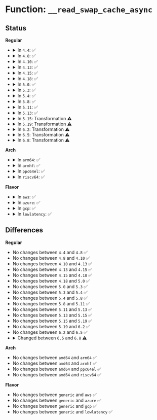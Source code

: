 # Function: <code>__read_swap_cache_async</code>

## Status
<b>Regular</b>
<ul>
<li>
<details>
<summary>In <code>4.4</code>: ✅</summary>

```c
struct page *__read_swap_cache_async(swp_entry_t entry, gfp_t gfp_mask, struct vm_area_struct *vma, long unsigned int addr, bool *new_page_allocated);
```

**Collision:** Unique Global

**Inline:** No

**Transformation:** False

**Instances:**

```
In mm/swap_state.c (ffffffff811d2ac0)
Location: mm/swap_state.c:291
Inline: False
Direct callers:
  - mm/swap_state.c:read_swap_cache_async
  - mm/zswap.c:zswap_writeback_entry
```
**Symbols:**

```
ffffffff811d2ac0-ffffffff811d2bf9: __read_swap_cache_async (STB_GLOBAL)
```
</details>
</li>
<li>
<details>
<summary>In <code>4.8</code>: ✅</summary>

```c
struct page *__read_swap_cache_async(swp_entry_t entry, gfp_t gfp_mask, struct vm_area_struct *vma, long unsigned int addr, bool *new_page_allocated);
```

**Collision:** Unique Global

**Inline:** No

**Transformation:** False

**Instances:**

```
In mm/swap_state.c (ffffffff811f0840)
Location: mm/swap_state.c:298
Inline: False
Direct callers:
  - mm/swap_state.c:read_swap_cache_async
  - mm/zswap.c:zswap_writeback_entry
```
**Symbols:**

```
ffffffff811f0840-ffffffff811f09ea: __read_swap_cache_async (STB_GLOBAL)
```
</details>
</li>
<li>
<details>
<summary>In <code>4.10</code>: ✅</summary>

```c
struct page *__read_swap_cache_async(swp_entry_t entry, gfp_t gfp_mask, struct vm_area_struct *vma, long unsigned int addr, bool *new_page_allocated);
```

**Collision:** Unique Global

**Inline:** No

**Transformation:** False

**Instances:**

```
In mm/swap_state.c (ffffffff81201230)
Location: mm/swap_state.c:298
Inline: False
Direct callers:
  - mm/swap_state.c:read_swap_cache_async
  - mm/zswap.c:zswap_writeback_entry
```
**Symbols:**

```
ffffffff81201230-ffffffff812013ec: __read_swap_cache_async (STB_GLOBAL)
```
</details>
</li>
<li>
<details>
<summary>In <code>4.13</code>: ✅</summary>

```c
struct page *__read_swap_cache_async(swp_entry_t entry, gfp_t gfp_mask, struct vm_area_struct *vma, long unsigned int addr, bool *new_page_allocated);
```

**Collision:** Unique Global

**Inline:** No

**Transformation:** False

**Instances:**

```
In mm/swap_state.c (ffffffff8120c0b0)
Location: mm/swap_state.c:316
Inline: False
Direct callers:
  - mm/swap_state.c:read_swap_cache_async
  - mm/zswap.c:zswap_writeback_entry
```
**Symbols:**

```
ffffffff8120c0b0-ffffffff8120c27a: __read_swap_cache_async (STB_GLOBAL)
```
</details>
</li>
<li>
<details>
<summary>In <code>4.15</code>: ✅</summary>

```c
struct page *__read_swap_cache_async(swp_entry_t entry, gfp_t gfp_mask, struct vm_area_struct *vma, long unsigned int addr, bool *new_page_allocated);
```

**Collision:** Unique Global

**Inline:** No

**Transformation:** False

**Instances:**

```
In mm/swap_state.c (ffffffff81225770)
Location: mm/swap_state.c:364
Inline: False
Direct callers:
  - mm/swap_state.c:do_swap_page_readahead
  - mm/swap_state.c:swapin_readahead
  - mm/swap_state.c:read_swap_cache_async
  - mm/zswap.c:zswap_writeback_entry
```
**Symbols:**

```
ffffffff81225770-ffffffff8122596b: __read_swap_cache_async (STB_GLOBAL)
```
</details>
</li>
<li>
<details>
<summary>In <code>4.18</code>: ✅</summary>

```c
struct page *__read_swap_cache_async(swp_entry_t entry, gfp_t gfp_mask, struct vm_area_struct *vma, long unsigned int addr, bool *new_page_allocated);
```

**Collision:** Unique Global

**Inline:** No

**Transformation:** False

**Instances:**

```
In mm/swap_state.c (ffffffff81247d10)
Location: mm/swap_state.c:377
Inline: False
Direct callers:
  - mm/swap_state.c:swapin_readahead
  - mm/swap_state.c:swap_cluster_readahead
  - mm/swap_state.c:read_swap_cache_async
  - mm/zswap.c:zswap_writeback_entry
```
**Symbols:**

```
ffffffff81247d10-ffffffff81247f09: __read_swap_cache_async (STB_GLOBAL)
```
</details>
</li>
<li>
<details>
<summary>In <code>5.0</code>: ✅</summary>

```c
struct page *__read_swap_cache_async(swp_entry_t entry, gfp_t gfp_mask, struct vm_area_struct *vma, long unsigned int addr, bool *new_page_allocated);
```

**Collision:** Unique Global

**Inline:** No

**Transformation:** False

**Instances:**

```
In mm/swap_state.c (ffffffff8125c2e0)
Location: mm/swap_state.c:353
Inline: False
Direct callers:
  - mm/swap_state.c:swapin_readahead
  - mm/swap_state.c:swap_cluster_readahead
  - mm/swap_state.c:read_swap_cache_async
  - mm/zswap.c:zswap_writeback_entry
```
**Symbols:**

```
ffffffff8125c2e0-ffffffff8125c4e9: __read_swap_cache_async (STB_GLOBAL)
```
</details>
</li>
<li>
<details>
<summary>In <code>5.3</code>: ✅</summary>

```c
struct page *__read_swap_cache_async(swp_entry_t entry, gfp_t gfp_mask, struct vm_area_struct *vma, long unsigned int addr, bool *new_page_allocated);
```

**Collision:** Unique Global

**Inline:** No

**Transformation:** False

**Instances:**

```
In mm/swap_state.c (ffffffff812774c0)
Location: mm/swap_state.c:359
Inline: False
Direct callers:
  - mm/swap_state.c:swapin_readahead
  - mm/swap_state.c:swap_cluster_readahead
  - mm/swap_state.c:read_swap_cache_async
  - mm/zswap.c:zswap_writeback_entry
```
**Symbols:**

```
ffffffff812774c0-ffffffff812776de: __read_swap_cache_async (STB_GLOBAL)
```
</details>
</li>
<li>
<details>
<summary>In <code>5.4</code>: ✅</summary>

```c
struct page *__read_swap_cache_async(swp_entry_t entry, gfp_t gfp_mask, struct vm_area_struct *vma, long unsigned int addr, bool *new_page_allocated);
```

**Collision:** Unique Global

**Inline:** No

**Transformation:** False

**Instances:**

```
In mm/swap_state.c (ffffffff81286fa0)
Location: mm/swap_state.c:359
Inline: False
Direct callers:
  - mm/swap_state.c:swapin_readahead
  - mm/swap_state.c:swap_cluster_readahead
  - mm/swap_state.c:read_swap_cache_async
  - mm/zswap.c:zswap_writeback_entry
```
**Symbols:**

```
ffffffff81286fa0-ffffffff812871c6: __read_swap_cache_async (STB_GLOBAL)
```
</details>
</li>
<li>
<details>
<summary>In <code>5.8</code>: ✅</summary>

```c
struct page *__read_swap_cache_async(swp_entry_t entry, gfp_t gfp_mask, struct vm_area_struct *vma, long unsigned int addr, bool *new_page_allocated);
```

**Collision:** Unique Global

**Inline:** No

**Transformation:** False

**Instances:**

```
In mm/swap_state.c (ffffffff812b9520)
Location: mm/swap_state.c:358
Inline: False
Direct callers:
  - mm/swap_state.c:swap_vma_readahead
  - mm/swap_state.c:swap_vma_readahead
  - mm/swap_state.c:swap_cluster_readahead
  - mm/swap_state.c:swap_cluster_readahead
  - mm/zswap.c:zswap_writeback_entry
```
**Symbols:**

```
ffffffff812b9520-ffffffff812b97bd: __read_swap_cache_async (STB_GLOBAL)
```
</details>
</li>
<li>
<details>
<summary>In <code>5.11</code>: ✅</summary>

```c
struct page *__read_swap_cache_async(swp_entry_t entry, gfp_t gfp_mask, struct vm_area_struct *vma, long unsigned int addr, bool *new_page_allocated);
```

**Collision:** Unique Global

**Inline:** No

**Transformation:** False

**Instances:**

```
In mm/swap_state.c (ffffffff812c4f80)
Location: mm/swap_state.c:451
Inline: False
Direct callers:
  - mm/swap_state.c:swap_vma_readahead
  - mm/swap_state.c:swap_vma_readahead
  - mm/swap_state.c:swap_cluster_readahead
  - mm/swap_state.c:swap_cluster_readahead
  - mm/zswap.c:zswap_writeback_entry
```
**Symbols:**

```
ffffffff812c4f80-ffffffff812c521d: __read_swap_cache_async (STB_GLOBAL)
```
</details>
</li>
<li>
<details>
<summary>In <code>5.13</code>: ✅</summary>

```c
struct page *__read_swap_cache_async(swp_entry_t entry, gfp_t gfp_mask, struct vm_area_struct *vma, long unsigned int addr, bool *new_page_allocated);
```

**Collision:** Unique Global

**Inline:** No

**Transformation:** False

**Instances:**

```
In mm/swap_state.c (ffffffff812cbc30)
Location: mm/swap_state.c:422
Inline: False
Direct callers:
  - mm/swap_state.c:swap_vma_readahead
  - mm/swap_state.c:swap_vma_readahead
  - mm/swap_state.c:swap_cluster_readahead
  - mm/swap_state.c:swap_cluster_readahead
  - mm/zswap.c:zswap_writeback_entry
```
**Symbols:**

```
ffffffff812cbc30-ffffffff812cbec0: __read_swap_cache_async (STB_GLOBAL)
```
</details>
</li>
<li>
<details>
<summary>In <code>5.15</code>: Transformation ⚠️</summary>

```c
struct page *__read_swap_cache_async(swp_entry_t entry, gfp_t gfp_mask, struct vm_area_struct *vma, long unsigned int addr, bool *new_page_allocated);
```

**Collision:** Unique Global

**Inline:** No

**Transformation:** True

**Instances:**

```
In mm/swap_state.c (0)
Location: mm/swap_state.c:417
Inline: False
Direct callers:
  - mm/swap_state.c:swap_vma_readahead
  - mm/swap_state.c:swap_vma_readahead
  - mm/swap_state.c:swap_cluster_readahead
  - mm/swap_state.c:swap_cluster_readahead
  - mm/zswap.c:zswap_writeback_entry
```
**Symbols:**

```
ffffffff81cbea46-ffffffff81cbea5b: __read_swap_cache_async.cold (STB_LOCAL)
ffffffff81310da0-ffffffff81311083: __read_swap_cache_async (STB_GLOBAL)
```
</details>
</li>
<li>
<details>
<summary>In <code>5.19</code>: Transformation ⚠️</summary>

```c
struct page *__read_swap_cache_async(swp_entry_t entry, gfp_t gfp_mask, struct vm_area_struct *vma, long unsigned int addr, bool *new_page_allocated);
```

**Collision:** Unique Global

**Inline:** No

**Transformation:** True

**Instances:**

```
In mm/swap_state.c (0)
Location: mm/swap_state.c:425
Inline: False
Direct callers:
  - mm/swap_state.c:swap_vma_readahead
  - mm/swap_state.c:swap_vma_readahead
  - mm/swap_state.c:swap_cluster_readahead
  - mm/swap_state.c:swap_cluster_readahead
  - mm/zswap.c:zswap_writeback_entry
```
**Symbols:**

```
ffffffff81e70bce-ffffffff81e70be3: __read_swap_cache_async.cold (STB_LOCAL)
ffffffff8137bc30-ffffffff8137c067: __read_swap_cache_async (STB_GLOBAL)
```
</details>
</li>
<li>
<details>
<summary>In <code>6.2</code>: Transformation ⚠️</summary>

```c
struct page *__read_swap_cache_async(swp_entry_t entry, gfp_t gfp_mask, struct vm_area_struct *vma, long unsigned int addr, bool *new_page_allocated);
```

**Collision:** Unique Global

**Inline:** No

**Transformation:** True

**Instances:**

```
In mm/swap_state.c (0)
Location: mm/swap_state.c:409
Inline: False
Direct callers:
  - mm/swap_state.c:swap_vma_readahead
  - mm/swap_state.c:swap_vma_readahead
  - mm/swap_state.c:swap_cluster_readahead
  - mm/swap_state.c:swap_cluster_readahead
  - mm/zswap.c:zswap_writeback_entry
```
**Symbols:**

```
ffffffff82065b65-ffffffff82065b7a: __read_swap_cache_async.cold (STB_LOCAL)
ffffffff813f9570-ffffffff813f9800: __read_swap_cache_async (STB_GLOBAL)
```
</details>
</li>
<li>
<details>
<summary>In <code>6.5</code>: Transformation ⚠️</summary>

```c
struct page *__read_swap_cache_async(swp_entry_t entry, gfp_t gfp_mask, struct vm_area_struct *vma, long unsigned int addr, bool *new_page_allocated);
```

**Collision:** Unique Global

**Inline:** No

**Transformation:** True

**Instances:**

```
In mm/swap_state.c (0)
Location: mm/swap_state.c:413
Inline: False
Direct callers:
  - mm/swap_state.c:swap_vma_readahead
  - mm/swap_state.c:swap_vma_readahead
  - mm/swap_state.c:swap_cluster_readahead
  - mm/swap_state.c:swap_cluster_readahead
  - mm/zswap.c:zswap_writeback_entry
```
**Symbols:**

```
ffffffff820e5300-ffffffff820e531b: __read_swap_cache_async.cold (STB_LOCAL)
ffffffff8142c2d0-ffffffff8142c5ae: __read_swap_cache_async (STB_GLOBAL)
```
</details>
</li>
<li>
<details>
<summary>In <code>6.8</code>: Transformation ⚠️</summary>

```c
struct folio *__read_swap_cache_async(swp_entry_t entry, gfp_t gfp_mask, struct mempolicy *mpol, long unsigned int ilx, bool *new_page_allocated, bool skip_if_exists);
```

**Collision:** Unique Global

**Inline:** No

**Transformation:** True

**Instances:**

```
In mm/swap_state.c (0)
Location: mm/swap_state.c:413
Inline: False
Direct callers:
  - mm/swap_state.c:swap_vma_readahead
  - mm/swap_state.c:swap_vma_readahead
  - mm/swap_state.c:swap_cluster_readahead
  - mm/swap_state.c:swap_cluster_readahead
  - mm/swap_state.c:read_swap_cache_async
  - mm/zswap.c:zswap_writeback_entry
```
**Symbols:**

```
ffffffff821c2478-ffffffff821c2493: __read_swap_cache_async.cold (STB_LOCAL)
ffffffff81465a30-ffffffff81465cd1: __read_swap_cache_async (STB_GLOBAL)
```
</details>
</li>
</ul>
<b>Arch</b>
<ul>
<li>
<details>
<summary>In <code>arm64</code>: ✅</summary>

```c
struct page *__read_swap_cache_async(swp_entry_t entry, gfp_t gfp_mask, struct vm_area_struct *vma, long unsigned int addr, bool *new_page_allocated);
```

**Collision:** Unique Global

**Inline:** No

**Transformation:** False

**Instances:**

```
In mm/swap_state.c (ffff800010321a98)
Location: mm/swap_state.c:359
Inline: False
Direct callers:
  - mm/swap_state.c:swapin_readahead
  - mm/swap_state.c:swap_cluster_readahead
  - mm/swap_state.c:read_swap_cache_async
  - mm/zswap.c:zswap_writeback_entry
```
**Symbols:**

```
ffff800010321a98-ffff800010321ce0: __read_swap_cache_async (STB_GLOBAL)
```
</details>
</li>
<li>
<details>
<summary>In <code>armhf</code>: ✅</summary>

```c
struct page *__read_swap_cache_async(swp_entry_t entry, gfp_t gfp_mask, struct vm_area_struct *vma, long unsigned int addr, bool *new_page_allocated);
```

**Collision:** Unique Global

**Inline:** No

**Transformation:** False

**Instances:**

```
In mm/swap_state.c (c053a1d0)
Location: mm/swap_state.c:359
Inline: False
Direct callers:
  - mm/swap_state.c:swapin_readahead
  - mm/swap_state.c:swap_cluster_readahead
  - mm/swap_state.c:read_swap_cache_async
  - mm/zswap.c:zswap_writeback_entry
```
**Symbols:**

```
c053a1d0-c053a3d4: __read_swap_cache_async (STB_GLOBAL)
```
</details>
</li>
<li>
<details>
<summary>In <code>ppc64el</code>: ✅</summary>

```c
struct page *__read_swap_cache_async(swp_entry_t entry, gfp_t gfp_mask, struct vm_area_struct *vma, long unsigned int addr, bool *new_page_allocated);
```

**Collision:** Unique Global

**Inline:** No

**Transformation:** False

**Instances:**

```
In mm/swap_state.c (c0000000003f7210)
Location: mm/swap_state.c:359
Inline: False
Direct callers:
  - mm/swap_state.c:swapin_readahead
  - mm/swap_state.c:swap_cluster_readahead
  - mm/swap_state.c:read_swap_cache_async
  - mm/zswap.c:zswap_writeback_entry
```
**Symbols:**

```
c0000000003f7210-c0000000003f75a8: __read_swap_cache_async (STB_GLOBAL)
```
</details>
</li>
<li>
<details>
<summary>In <code>riscv64</code>: ✅</summary>

```c
struct page *__read_swap_cache_async(swp_entry_t entry, gfp_t gfp_mask, struct vm_area_struct *vma, long unsigned int addr, bool *new_page_allocated);
```

**Collision:** Unique Global

**Inline:** No

**Transformation:** False

**Instances:**

```
In mm/swap_state.c (ffffffe000222c06)
Location: mm/swap_state.c:359
Inline: False
Direct callers:
  - mm/swap_state.c:swapin_readahead
  - mm/swap_state.c:swap_cluster_readahead
  - mm/swap_state.c:read_swap_cache_async
  - mm/zswap.c:zswap_writeback_entry
```
**Symbols:**

```
ffffffe000222c06-ffffffe000222de0: __read_swap_cache_async (STB_GLOBAL)
```
</details>
</li>
</ul>
<b>Flavor</b>
<ul>
<li>
<details>
<summary>In <code>aws</code>: ✅</summary>

```c
struct page *__read_swap_cache_async(swp_entry_t entry, gfp_t gfp_mask, struct vm_area_struct *vma, long unsigned int addr, bool *new_page_allocated);
```

**Collision:** Unique Global

**Inline:** No

**Transformation:** False

**Instances:**

```
In mm/swap_state.c (ffffffff8127f5f0)
Location: mm/swap_state.c:359
Inline: False
Direct callers:
  - mm/swap_state.c:swapin_readahead
  - mm/swap_state.c:swap_cluster_readahead
  - mm/swap_state.c:read_swap_cache_async
  - mm/zswap.c:zswap_writeback_entry
```
**Symbols:**

```
ffffffff8127f5f0-ffffffff8127f816: __read_swap_cache_async (STB_GLOBAL)
```
</details>
</li>
<li>
<details>
<summary>In <code>azure</code>: ✅</summary>

```c
struct page *__read_swap_cache_async(swp_entry_t entry, gfp_t gfp_mask, struct vm_area_struct *vma, long unsigned int addr, bool *new_page_allocated);
```

**Collision:** Unique Global

**Inline:** No

**Transformation:** False

**Instances:**

```
In mm/swap_state.c (ffffffff81271410)
Location: mm/swap_state.c:359
Inline: False
Direct callers:
  - mm/swap_state.c:swapin_readahead
  - mm/swap_state.c:swap_cluster_readahead
  - mm/swap_state.c:read_swap_cache_async
  - mm/zswap.c:zswap_writeback_entry
```
**Symbols:**

```
ffffffff81271410-ffffffff81271636: __read_swap_cache_async (STB_GLOBAL)
```
</details>
</li>
<li>
<details>
<summary>In <code>gcp</code>: ✅</summary>

```c
struct page *__read_swap_cache_async(swp_entry_t entry, gfp_t gfp_mask, struct vm_area_struct *vma, long unsigned int addr, bool *new_page_allocated);
```

**Collision:** Unique Global

**Inline:** No

**Transformation:** False

**Instances:**

```
In mm/swap_state.c (ffffffff8127d390)
Location: mm/swap_state.c:359
Inline: False
Direct callers:
  - mm/swap_state.c:swapin_readahead
  - mm/swap_state.c:swap_cluster_readahead
  - mm/swap_state.c:read_swap_cache_async
  - mm/zswap.c:zswap_writeback_entry
```
**Symbols:**

```
ffffffff8127d390-ffffffff8127d5b6: __read_swap_cache_async (STB_GLOBAL)
```
</details>
</li>
<li>
<details>
<summary>In <code>lowlatency</code>: ✅</summary>

```c
struct page *__read_swap_cache_async(swp_entry_t entry, gfp_t gfp_mask, struct vm_area_struct *vma, long unsigned int addr, bool *new_page_allocated);
```

**Collision:** Unique Global

**Inline:** No

**Transformation:** False

**Instances:**

```
In mm/swap_state.c (ffffffff8128cf60)
Location: mm/swap_state.c:359
Inline: False
Direct callers:
  - mm/swap_state.c:swapin_readahead
  - mm/swap_state.c:swap_cluster_readahead
  - mm/swap_state.c:read_swap_cache_async
  - mm/zswap.c:zswap_writeback_entry
```
**Symbols:**

```
ffffffff8128cf60-ffffffff8128d16d: __read_swap_cache_async (STB_GLOBAL)
```
</details>
</li>
</ul>

## Differences
<b>Regular</b>
<ul>
<li>
No changes between <code>4.4</code> and <code>4.8</code> ✅
</li>
<li>
No changes between <code>4.8</code> and <code>4.10</code> ✅
</li>
<li>
No changes between <code>4.10</code> and <code>4.13</code> ✅
</li>
<li>
No changes between <code>4.13</code> and <code>4.15</code> ✅
</li>
<li>
No changes between <code>4.15</code> and <code>4.18</code> ✅
</li>
<li>
No changes between <code>4.18</code> and <code>5.0</code> ✅
</li>
<li>
No changes between <code>5.0</code> and <code>5.3</code> ✅
</li>
<li>
No changes between <code>5.3</code> and <code>5.4</code> ✅
</li>
<li>
No changes between <code>5.4</code> and <code>5.8</code> ✅
</li>
<li>
No changes between <code>5.8</code> and <code>5.11</code> ✅
</li>
<li>
No changes between <code>5.11</code> and <code>5.13</code> ✅
</li>
<li>
No changes between <code>5.13</code> and <code>5.15</code> ✅
</li>
<li>
No changes between <code>5.15</code> and <code>5.19</code> ✅
</li>
<li>
No changes between <code>5.19</code> and <code>6.2</code> ✅
</li>
<li>
No changes between <code>6.2</code> and <code>6.5</code> ✅
</li>
<li>
<details>
<summary>Changed between <code>6.5</code> and <code>6.8</code> ⚠️</summary>
<ul>
<li>
<b>Param added. </b>
<code>struct mempolicy *mpol</code>
</li>
<li>
<b>Param added. </b>
<code>long unsigned int ilx</code>
</li>
<li>
<b>Param added. </b>
<code>bool skip_if_exists</code>
</li>
<li>
<b>Param removed. </b>
<code>struct vm_area_struct *vma</code>
</li>
<li>
<b>Param removed. </b>
<code>long unsigned int addr</code>
</li>
<li>
<b>Return type changed. </b>
<code>struct page *</code> ➡️ <code>struct folio *</code>
</li>
</ul>
</details>
</li>
</ul>
<b>Arch</b>
<ul>
<li>
No changes between <code>amd64</code> and <code>arm64</code> ✅
</li>
<li>
No changes between <code>amd64</code> and <code>armhf</code> ✅
</li>
<li>
No changes between <code>amd64</code> and <code>ppc64el</code> ✅
</li>
<li>
No changes between <code>amd64</code> and <code>riscv64</code> ✅
</li>
</ul>
<b>Flavor</b>
<ul>
<li>
No changes between <code>generic</code> and <code>aws</code> ✅
</li>
<li>
No changes between <code>generic</code> and <code>azure</code> ✅
</li>
<li>
No changes between <code>generic</code> and <code>gcp</code> ✅
</li>
<li>
No changes between <code>generic</code> and <code>lowlatency</code> ✅
</li>
</ul>
